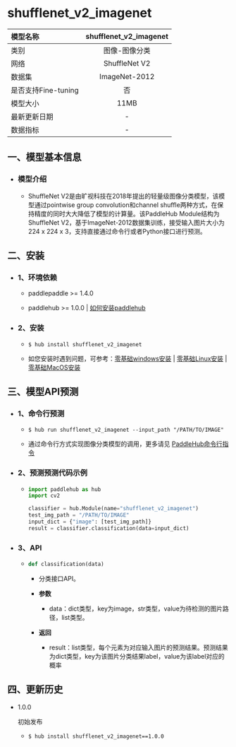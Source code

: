 # shufflenet_v2_imagenet

|模型名称|shufflenet_v2_imagenet|
| :--- | :---: |
|类别|图像-图像分类|
|网络|ShuffleNet V2|
|数据集|ImageNet-2012|
|是否支持Fine-tuning|否|
|模型大小|11MB|
|最新更新日期|-|
|数据指标|-|


## 一、模型基本信息



- ### 模型介绍

  - ShuffleNet V2是由旷视科技在2018年提出的轻量级图像分类模型，该模型通过pointwise group convolution和channel shuffle两种方式，在保持精度的同时大大降低了模型的计算量。该PaddleHub Module结构为ShuffleNet V2，基于ImageNet-2012数据集训练，接受输入图片大小为224 x 224 x 3，支持直接通过命令行或者Python接口进行预测。

## 二、安装

- ### 1、环境依赖  

  - paddlepaddle >= 1.4.0  

  - paddlehub >= 1.0.0  | [如何安装paddlehub](../../../../docs/docs_ch/get_start/installation.rst)


- ### 2、安装

  - ```shell
    $ hub install shufflenet_v2_imagenet
    ```
  - 如您安装时遇到问题，可参考：[零基础windows安装](../../../../docs/docs_ch/get_start/windows_quickstart.md)
 | [零基础Linux安装](../../../../docs/docs_ch/get_start/linux_quickstart.md) | [零基础MacOS安装](../../../../docs/docs_ch/get_start/mac_quickstart.md)

## 三、模型API预测

- ### 1、命令行预测

  - ```shell
    $ hub run shufflenet_v2_imagenet --input_path "/PATH/TO/IMAGE"
    ```
  - 通过命令行方式实现图像分类模型的调用，更多请见 [PaddleHub命令行指令](../../../../docs/docs_ch/tutorial/cmd_usage.rst)

- ### 2、预测预测代码示例

  - ```python
    import paddlehub as hub
    import cv2

    classifier = hub.Module(name="shufflenet_v2_imagenet")
    test_img_path = "/PATH/TO/IMAGE"
    input_dict = {"image": [test_img_path]}
    result = classifier.classification(data=input_dict)
    ```

- ### 3、API

  - ```python
    def classification(data)
    ```
    - 分类接口API。
    - **参数**
      - data：dict类型，key为image，str类型，value为待检测的图片路径，list类型。

    - **返回**
      - result：list类型，每个元素为对应输入图片的预测结果。预测结果为dict类型，key为该图片分类结果label，value为该label对应的概率





## 四、更新历史

* 1.0.0

  初始发布

  - ```shell
    $ hub install shufflenet_v2_imagenet==1.0.0
    ```
